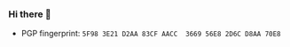 ### Hi there 👋

- PGP fingerprint: `5F98 3E21 D2AA 83CF AACC  3669 56E8 2D6C D8AA 70E8`

<!--
**dodangquan/dodangquan** is a ✨ _special_ ✨ repository because its `README.md` (this file) appears on your GitHub profile.

Here are some ideas to get you started:

- 🔭 I’m currently working on ...
- 🌱 I’m currently learning ...
- 👯 I’m looking to collaborate on ...
- 🤔 I’m looking for help with ...
- 💬 Ask me about ...
- 📫 How to reach me: ...
- 😄 Pronouns: ...
- ⚡ Fun fact: ...
-->
